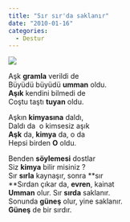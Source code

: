 ```yaml
---
title: "Sır sır'da saklanır"
date: "2010-01-16"
categories: 
  - Destur
---
```


![](../uploads/image/sir.jpg)

Aşk **gramla** verildi de  
Büyüdü büyüdü **umman** oldu.  
**Aşık** kendini bilmedi de  
Coştu taştı **tuyan** oldu.

Aşkın **kimyasına** daldı,  
Daldı da  o kimsesiz aşık  
**Aşk** da, **kimya** da, o da  
Hepsi birden **O** oldu.  
  
Benden **söylemesi** dostlar  
Siz **kimya** bilir misiniz ?  
Sır **sırla** kaynaşır, sonra **sır  
**Sırdan çıkar da, **evren**, kainat  
**Umman** olur. Sır **sırda** saklanır.  
Sonunda **güneş** olur, yine saklanır.  
**Güneş** de bir sırdır.
